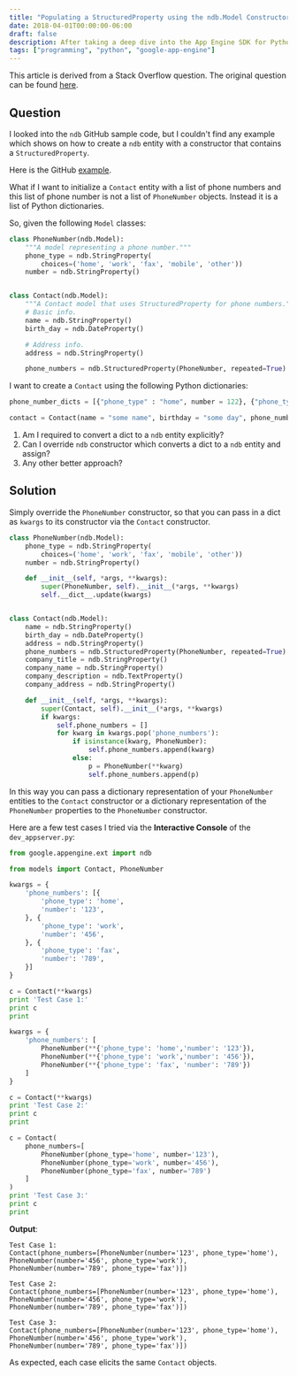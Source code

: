 ```yaml
---
title: "Populating a StructuredProperty using the ndb.Model Constructor"
date: 2018-04-01T00:00:00-06:00
draft: false
description: After taking a deep dive into the App Engine SDK for Python, I thought I would share some of my findings on some of the more esoteric features of the ndb.Model class. In particular, how one can populate a StructuredProperty using the ndb.Model constructor.
tags: ["programming", "python", "google-app-engine"]
---
```


This article is derived from a Stack Overflow question. The original question can be found [here](https://stackoverflow.com/questions/49572412/what-is-the-best-practice-to-populate-a-structuredproperty-through-the-ndb-model).

## Question
I looked into the `ndb` GitHub sample code, but I couldn't find any example
which shows on how to create a `ndb` entity with a constructor that contains a `StructuredProperty`.

Here is the GitHub [example](https://github.com/GoogleCloudPlatform/python-docs-samples/blob/master/appengine/standard/ndb/modeling/structured_property_models.py).

What if I want to initialize a `Contact` entity with a list of phone numbers and this list of phone number is not a list of `PhoneNumber` objects. Instead it is a list of Python dictionaries.

So, given the following `Model` classes:

```python
class PhoneNumber(ndb.Model):
    """A model representing a phone number."""
    phone_type = ndb.StringProperty(
        choices=('home', 'work', 'fax', 'mobile', 'other'))
    number = ndb.StringProperty()


class Contact(ndb.Model):
    """A Contact model that uses StructuredProperty for phone numbers."""
    # Basic info.
    name = ndb.StringProperty()
    birth_day = ndb.DateProperty()

    # Address info.
    address = ndb.StringProperty()

    phone_numbers = ndb.StructuredProperty(PhoneNumber, repeated=True)
```

I want to create a `Contact` using the following Python dictionaries:

```python
phone_number_dicts = [{"phone_type" : "home", number = 122}, {"phone_type" : "work", number = 123}]

contact = Contact(name = "some name", birthday = "some day", phone_numbers = phone_number_dicts)
```

1. Am I required to convert a dict to a `ndb` entity explicitly?
2. Can I override `ndb` constructor which converts a dict to a `ndb` entity and assign?
3. Any other better approach?

## Solution
Simply override the `PhoneNumber` constructor, so that you can pass in a dict as `kwargs` to its constructor via the `Contact` constructor.

```python
class PhoneNumber(ndb.Model):
    phone_type = ndb.StringProperty(
        choices=('home', 'work', 'fax', 'mobile', 'other'))
    number = ndb.StringProperty()

    def __init__(self, *args, **kwargs):
        super(PhoneNumber, self).__init__(*args, **kwargs)
        self.__dict__.update(kwargs)


class Contact(ndb.Model):
    name = ndb.StringProperty()
    birth_day = ndb.DateProperty()
    address = ndb.StringProperty()
    phone_numbers = ndb.StructuredProperty(PhoneNumber, repeated=True)
    company_title = ndb.StringProperty()
    company_name = ndb.StringProperty()
    company_description = ndb.TextProperty()
    company_address = ndb.StringProperty()

    def __init__(self, *args, **kwargs):
        super(Contact, self).__init__(*args, **kwargs)
        if kwargs:
            self.phone_numbers = []
            for kwarg in kwargs.pop('phone_numbers'):
                if isinstance(kwarg, PhoneNumber):
                    self.phone_numbers.append(kwarg)
                else:
                    p = PhoneNumber(**kwarg)
                    self.phone_numbers.append(p)
```

In this way you can pass a dictionary representation of your `PhoneNumber` entities to the `Contact` constructor or a dictionary representation of the `PhoneNumber` properties to the `PhoneNumber` constructor.

Here are a few test cases I tried via the **Interactive Console** of the `dev_appserver.py`:

```python
from google.appengine.ext import ndb

from models import Contact, PhoneNumber

kwargs = {
    'phone_numbers': [{
        'phone_type': 'home',
        'number': '123',
    }, {
        'phone_type': 'work',
        'number': '456',
    }, {
        'phone_type': 'fax',
        'number': '789',
    }]
}

c = Contact(**kwargs)
print 'Test Case 1:'
print c
print

kwargs = {
    'phone_numbers': [
        PhoneNumber(**{'phone_type': 'home','number': '123'}),
        PhoneNumber(**{'phone_type': 'work','number': '456'}),
        PhoneNumber(**{'phone_type': 'fax', 'number': '789'})
    ]
}

c = Contact(**kwargs)
print 'Test Case 2:'
print c
print

c = Contact(
    phone_numbers=[
        PhoneNumber(phone_type='home', number='123'),
        PhoneNumber(phone_type='work', number='456'),
        PhoneNumber(phone_type='fax', number='789')
    ]
)
print 'Test Case 3:'
print c
print
```

**Output**:

```
Test Case 1:
Contact(phone_numbers=[PhoneNumber(number='123', phone_type='home'),
PhoneNumber(number='456', phone_type='work'),
PhoneNumber(number='789', phone_type='fax')])

Test Case 2:
Contact(phone_numbers=[PhoneNumber(number='123', phone_type='home'),
PhoneNumber(number='456', phone_type='work'),
PhoneNumber(number='789', phone_type='fax')])

Test Case 3:
Contact(phone_numbers=[PhoneNumber(number='123', phone_type='home'),
PhoneNumber(number='456', phone_type='work'),
PhoneNumber(number='789', phone_type='fax')])
```

As expected, each case elicits the same `Contact` objects.
